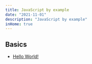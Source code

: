 ```yaml
---
title: JavaScript by example
date: "2021-11-01"
description: "JavaScript by example"
inHome: true
---
```


## Basics

- [Hello World!](hello-world)

<!-- - Comments
- Variables

## Primitive types

...

## Composite Types

...

## Control Structures

...

## Functions

...

## Pointers

...

## Modules and Packages

...

## Concurrency

...

## Standard Library

...

## Testing

...

## 

... -->
